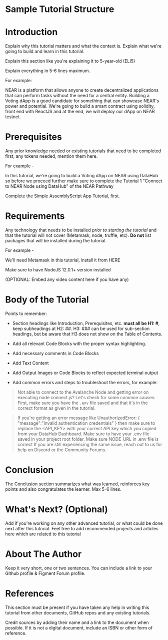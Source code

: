 # Sample Tutorial Structure

# Introduction

Explain why this tutorial matters and what the context is. Explain what we're going to build and learn in this tutorial.

Explain this section like you're explaining it to 5-year-old (ELI5)

Explain everything in 5-6 lines maximum.

For example:

NEAR is a platform that allows anyone to create decentralized applications that can perform tasks without the need for a central entity. Building a Voting dApp is a good candidate for something that can showcase NEAR's power and potential. We're going to build a smart contract using solidity, front end with ReactJS and at the end, we will deploy our dApp on NEAR testnet.

# Prerequisites

Any prior knowledge needed or existing tutorials that need to be completed first, any tokens needed, mention them here.

For example -

In this tutorial, we're going to build a Voting dApp on NEAR using DataHub so before we proceed further make sure to complete the Tutorial 1 "Connect to NEAR Node using DataHub" of the NEAR Pathway​

Complete the Simple AssemblyScript App Tutorial, first.

# Requirements

Any technology that needs to be installed _prior to starting the tutorial_ and that the tutorial will not cover (Metamask, node, truffle, etc). 
**Do not** list packages that will be installed during the tutorial.

For example -

We'll need Metamask in this tutorial, install it from HERE​

Make sure to have NodeJS 12.0.1+ version installed

(OPTIONAL: Embed any video content here if you have any)

# Body of the Tutorial

Points to remember:

* Section headings like Introduction, Prerequisites, etc. **must all be H1: \#**, keep subheadings at H2: \##. H3: \### can be used for sub-section headings, but be aware that H3 does not show on the Table of Contents.

* Add all relevant Code Blocks with the proper syntax highlighting. 

* Add necessary comments in Code Blocks

* Add Text Content

* Add Output Images or Code Blocks to reflect expected terminal output

* Add common errors and steps to troubleshoot the errors, for example:

> Not able to connect to the Avalanche Node and getting error on executing node connect.js?
> Let's check for some common causes:
> First, make sure you have the `.env` file saved and that it's in the correct format as given in the tutorial.

> If you're getting an error message like UnauthorizedError: { "message":"Invalid authentication credentials" } then make sure to replace the <API_KEY> with your correct API key which you copied from your DataHub Dashboard. 
> Make sure to have your .env file saved in your project root folder.
> Make sure NODE_URL in .env file is correct
> If you are still experiencing the same issue, reach out to us for help on Discord or the Community Forums. 

# Conclusion

The Conclusion section summarizes what was learned, reinforces key points and also congratulates the learner. Max 5-6 lines.

# What's Next? (Optional)

Add if you're working on any other advanced tutorial, or what could be done next after this tutorial.
Feel free to add recommended projects and articles here which are related to this tutorial

# About The Author

Keep it very short, one or two sentences. You can include a link to your Github profile & Figment Forum profile.

# References

This section must be present if you have taken any help in writing this tutorial from other documents, GitHub repos and any existing tutorials.

Credit sources by adding their name and a link to the document when possible. If it is not a digital document, include an ISBN or other form of reference.

